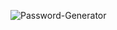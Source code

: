 ![Password-Generator](https://socialify.git.ci/Anubhav-Ghosh1/Password-Generator/image?forks=1&issues=1&language=1&name=1&owner=1&pulls=1&stargazers=1&theme=Dark)
